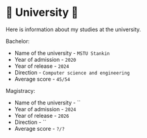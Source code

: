 # 🏫 University 🏫

Here is information about my studies at the university.

Bachelor:
* Name of the university - `MSTU Stankin`
* Year of admission - `2020`
* Year of release - `2024`
* Direction - `Computer science and engineering`
* Average score - `45/54`

Magistracy:
* Name of the university - ``
* Year of admission - `2024`
* Year of release - `2026`
* Direction - ``
* Average score - `?/?`
